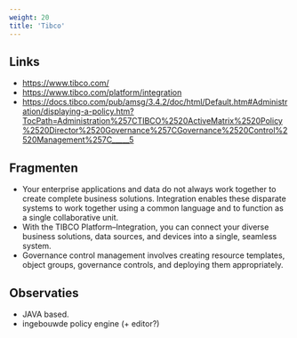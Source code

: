```yaml
---
weight: 20
title: 'Tibco'
---
```


## Links
- https://www.tibco.com/
- https://www.tibco.com/platform/integration
- https://docs.tibco.com/pub/amsg/3.4.2/doc/html/Default.htm#Administration/displaying-a-policy.htm?TocPath=Administration%257CTIBCO%2520ActiveMatrix%2520Policy%2520Director%2520Governance%257CGovernance%2520Control%2520Management%257C_____5

## Fragmenten
- Your enterprise applications and data do not always work together to create complete business solutions. Integration enables these disparate systems to work together using a common language and to function as a single collaborative unit.
- With the TIBCO Platform–Integration, you can connect your diverse business solutions, data sources, and devices into a single, seamless system.
- Governance control management involves creating resource templates, object groups, governance controls, and deploying them appropriately.

## Observaties
- JAVA based.
- ingebouwde policy engine (+ editor?)
